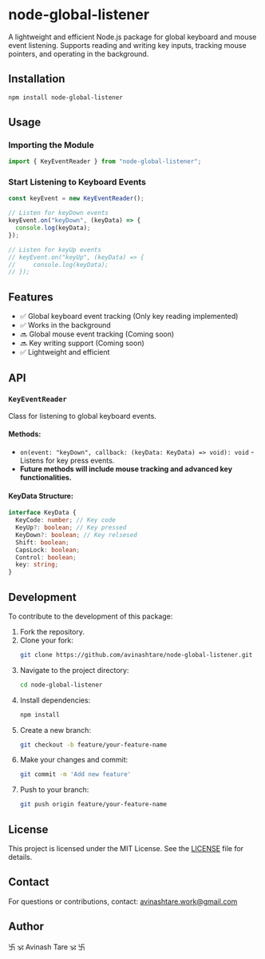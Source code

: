 # node-global-listener

A lightweight and efficient Node.js package for global keyboard and mouse event listening. Supports reading and writing key inputs, tracking mouse pointers, and operating in the background.

## Installation

```sh
npm install node-global-listener
```

## Usage

### Importing the Module

```ts
import { KeyEventReader } from "node-global-listener";
```

### Start Listening to Keyboard Events

```ts
const keyEvent = new KeyEventReader();

// Listen for keyDown events
keyEvent.on("keyDown", (keyData) => {
  console.log(keyData);
});

// Listen for keyUp events
// keyEvent.on("keyUp", (keyData) => {
//     console.log(keyData);
// });
```

## Features

- ✅ Global keyboard event tracking (Only key reading implemented)
- ✅ Works in the background
- 🔜 Global mouse event tracking (Coming soon)
- 🔜 Key writing support (Coming soon)
- ✅ Lightweight and efficient

## API

### `KeyEventReader`

Class for listening to global keyboard events.

#### Methods:

- `on(event: "keyDown", callback: (keyData: KeyData) => void): void` - Listens for key press events.
- **Future methods will include mouse tracking and advanced key functionalities.**

#### KeyData Structure:

```ts
interface KeyData {
  KeyCode: number; // Key code
  KeyUp?: boolean; // Key pressed
  KeyDown?: boolean; // Key relsesed
  Shift: boolean;
  CapsLock: boolean;
  Control: boolean;
  key: string;
}
```

## Development

To contribute to the development of this package:

1. Fork the repository.
2. Clone your fork:
   ```sh
   git clone https://github.com/avinashtare/node-global-listener.git
   ```
3. Navigate to the project directory:
   ```sh
   cd node-global-listener
   ```
4. Install dependencies:
   ```sh
   npm install
   ```
5. Create a new branch:
   ```sh
   git checkout -b feature/your-feature-name
   ```
6. Make your changes and commit:
   ```sh
   git commit -m 'Add new feature'
   ```
7. Push to your branch:
   ```sh
   git push origin feature/your-feature-name
   ```

## License

This project is licensed under the MIT License. See the [LICENSE](LICENSE) file for details.

## Contact

For questions or contributions, contact: avinashtare.work@gmail.com

## Author

卐 🕉 Avinash Tare 🕉 卐
